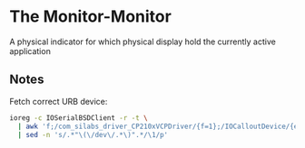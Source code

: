 # The Monitor-Monitor

A physical indicator for which physical display hold the currently active application

## Notes

Fetch correct URB device:

```bash
ioreg -c IOSerialBSDClient -r -t \
  | awk 'f;/com_silabs_driver_CP210xVCPDriver/{f=1};/IOCalloutDevice/{exit}' \
  | sed -n 's/.*"\(\/dev\/.*\)".*/\1/p'
```
